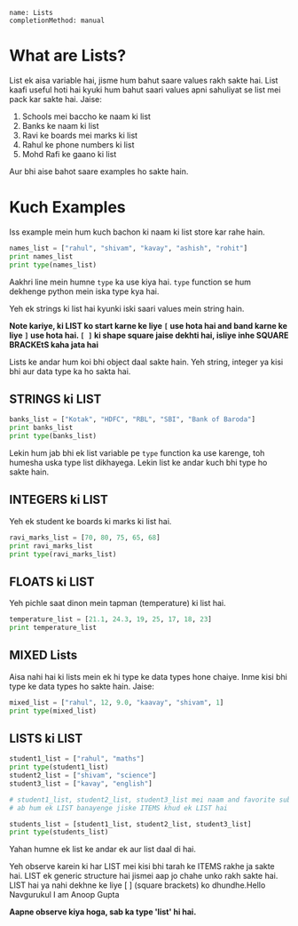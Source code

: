 ```ngMeta
name: Lists
completionMethod: manual
```

# What are Lists?

List ek aisa variable hai, jisme hum bahut saare values rakh sakte hai. List kaafi useful hoti hai kyuki hum bahut saari values apni sahuliyat se list mei pack kar sakte hai. Jaise:

1. Schools mei baccho ke naam ki list
2. Banks ke naam ki list
3. Ravi ke boards mei marks ki list
4. Rahul ke phone numbers ki list
5. Mohd Rafi ke gaano ki list

Aur bhi aise bahot saare examples ho sakte hain.

# Kuch Examples

Iss example mein hum kuch bachon ki naam ki list store kar rahe hain.

```python
names_list = ["rahul", "shivam", "kavay", "ashish", "rohit"]
print names_list
print type(names_list)
```

Aakhri line mein humne `type` ka use kiya hai. `type` function se hum dekhenge python mein iska type kya hai.

Yeh ek strings ki list hai kyunki iski saari values mein string hain.

**Note kariye, ki LIST ko start karne ke liye `[` use hota hai and band karne ke liye `]` use hota hai. `[ ]` ki shape square jaise dekhti hai, isliye inhe SQUARE BRACKEtS kaha jata hai**

Lists ke andar hum koi bhi object daal sakte hain. Yeh string, integer ya kisi bhi aur data type ka ho sakta hai.

## STRINGS ki LIST

```python
banks_list = ["Kotak", "HDFC", "RBL", "SBI", "Bank of Baroda"]
print banks_list
print type(banks_list)
```

Lekin hum jab bhi ek list variable pe `type` function ka use karenge, toh humesha uska type list dikhayega. Lekin list ke andar kuch bhi type ho sakte hain.

## INTEGERS ki LIST

Yeh ek student ke boards ki marks ki list hai.

```python
ravi_marks_list = [70, 80, 75, 65, 68]
print ravi_marks_list   
print type(ravi_marks_list)
```

## FLOATS ki LIST

Yeh pichle saat dinon mein tapman (temperature) ki list hai.

```python
temperature_list = [21.1, 24.3, 19, 25, 17, 18, 23]
print temperature_list
```

## MIXED Lists

Aisa nahi hai ki lists mein ek hi type ke data types hone chaiye. Inme kisi bhi type ke data types ho sakte hain. Jaise:

```python
mixed_list = ["rahul", 12, 9.0, "kaavay", "shivam", 1]
print type(mixed_list)
```

## LISTS ki LIST

```python
student1_list = ["rahul", "maths"]
print type(student1_list)
student2_list = ["shivam", "science"]
student3_list = ["kavay", "english"]

# student1_list, student2_list, student3_list mei naam and favorite subject hai
# ab hum ek LIST banayenge jiske ITEMS khud ek LIST hai

students_list = [student1_list, student2_list, student3_list]
print type(students_list)
```

Yahan humne ek list ke andar ek aur list daal di hai.

Yeh observe karein ki har LIST mei kisi bhi tarah ke ITEMS rakhe ja sakte hai. LIST ek generic structure hai jismei aap jo chahe unko rakh sakte hai. LIST hai ya nahi dekhne ke liye [ ] (square brackets) ko dhundhe.Hello Navgurukul I am Anoop Gupta

**Aapne observe kiya hoga, sab ka type 'list' hi hai.**